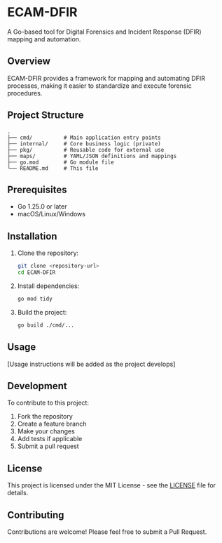 # ECAM-DFIR

A Go-based tool for Digital Forensics and Incident Response (DFIR) mapping and automation.

## Overview

ECAM-DFIR provides a framework for mapping and automating DFIR processes, making it easier to standardize and execute forensic procedures.

## Project Structure

```
.
├── cmd/          # Main application entry points
├── internal/     # Core business logic (private)
├── pkg/          # Reusable code for external use
├── maps/         # YAML/JSON definitions and mappings
├── go.mod        # Go module file
└── README.md     # This file
```

## Prerequisites

- Go 1.25.0 or later
- macOS/Linux/Windows

## Installation

1. Clone the repository:
   ```bash
   git clone <repository-url>
   cd ECAM-DFIR
   ```

2. Install dependencies:
   ```bash
   go mod tidy
   ```

3. Build the project:
   ```bash
   go build ./cmd/...
   ```

## Usage

[Usage instructions will be added as the project develops]

## Development

To contribute to this project:

1. Fork the repository
2. Create a feature branch
3. Make your changes
4. Add tests if applicable
5. Submit a pull request

## License

This project is licensed under the MIT License - see the [LICENSE](LICENSE) file for details.

## Contributing

Contributions are welcome! Please feel free to submit a Pull Request.
